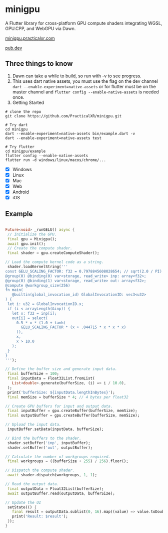 
# minigpu

A Flutter library for cross-platform GPU compute shaders integrating WGSL, GPU.CPP, and WebGPU via Dawn.

[minigpu.practicalxr.com](https://minigpu.practicalxr.com/)

[pub.dev](https://pub.dev/packages/minigpu)

## Three things to know

1. Dawn can take a while to build, so run with -v to see progress.
2. This uses dart native assets, you must use the flag on the dev channel `dart --enable-experiment=native-assets` or for flutter must be on the master channel and
`flutter config --enable-native-assets` is needed once.
3. Getting Started

```console
# clone the repo
git clone https://github.com/PracticalXR/minigpu.git

# Try dart
cd minigpu
dart --enable-experiment=native-assets bin/example.dart -v
dart --enable-experiment=native-assets test

# Try flutter
cd minigpu/example
flutter config --enable-native-assets
flutter run -d windows/linux/macos/chrome/...
```

- [x] Windows
- [x] Linux
- [x] Mac
- [x] Web
- [x] Android
- [x] iOS

## Example

 ```dart

Future<void> _runGELU() async {
  // Initialize the GPU.
  final gpu = Minigpu();
  await gpu.init();
  // Create the compute shader.
  final shader = gpu.createComputeShader();

// Load the compute kernel code as a string.
  shader.loadKernelString('''
const GELU_SCALING_FACTOR: f32 = 0.7978845608028654; // sqrt(2.0 / PI)
@group(0) @binding(0) var<storage, read_write> inp: array<f32>;
@group(0) @binding(1) var<storage, read_write> out: array<f32>;
@compute @workgroup_size(256)
fn main(
    @builtin(global_invocation_id) GlobalInvocationID: vec3<u32>
) {
  let i: u32 = GlobalInvocationID.x;
  if (i < arrayLength(&inp)) {
    let x: f32 = inp[i];
    out[i] = select(
      0.5 * x * (1.0 + tanh(
        GELU_SCALING_FACTOR * (x + .044715 * x * x * x)
      )),
      x,
      x > 10.0
    );
  }
}
''');

// Define the buffer size and generate input data.
  final bufferSize = 100;
  final inputData = Float32List.fromList(
    List<double>.generate(bufferSize, (i) => i / 10.0),
  );
  print('bufferSize: ${inputData.lengthInBytes}');
  final memSize = bufferSize * 4; // 4 bytes per float32

// Create GPU buffers for input and output data.
  final inputBuffer = gpu.createBuffer(bufferSize, memSize);
  final outputBuffer = gpu.createBuffer(bufferSize, memSize);

// Upload the input data.
  inputBuffer.setData(inputData, bufferSize);

// Bind the buffers to the shader.
  shader.setBuffer('inp', inputBuffer);
  shader.setBuffer('out', outputBuffer);

// Calculate the number of workgroups required.
  final workgroups = ((bufferSize + 255) / 256).floor();

// Dispatch the compute shader.
  await shader.dispatch(workgroups, 1, 1);

// Read the output data.
  final outputData = Float32List(bufferSize);
  await outputBuffer.read(outputData, bufferSize);

// Update the UI 
  setState(() {
    final result = outputData.sublist(0, 16).map((value) => value.toDouble()).toList();
    print('Result: $result');
  });
}
  ```
